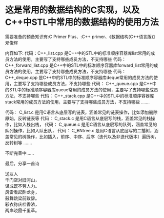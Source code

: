 # 这是常用的数据结构的C实现，以及C++中STL中常用的数据结构的使用方法

需要准备的预备知识有:C Primer Plus、:C++ primer、《数据结构(C++语言版)》邓俊辉

内容如下:
代码：C++_list.cpp  是C++中的STL中的标准顺序容器库list常用的成员方法的使用，主要写了支持哪些成员方法，不支持哪些
代码： C++_forward_list.cpp  是C++中的STL中的标准顺序容器库forward_list常用的成员方法的使用，主要写了支持哪些成员方法，不支持哪些
代码： C++_deque.cpp  是C++中的STL中的标准顺序容器库deque常用的成员方法的使用，主要写了支持哪些成员方法，不支持哪些
代码： C++_queue.cpp  是C++中的STL中的标准顺序容器库queue常用的成员方法的使用，主要写了支持哪些成员方法，不支持哪些
代码： C++_stack.cpp  是C++中的STL中的标准顺序容器库stack常用的成员方法的使用，主要写了支持哪些成员方法，不支持哪些
.......

代码： C_list.c  是用C语言从底层写的链表，涵盖常见的链表操作，比如添加删除原始，反转链表等
代码： C_stack.c  是用C语言从底层写的栈，涵盖常见的栈操作，比如入栈出栈，
代码： C_queue.c  是用C语言从底层写的队列，涵盖常见的队列操作，比如入队出队，
代码： C_BNtree.c  是用C语言从底层写的二插树，涵盖常见的树操作，比如插入，前序、中序、后序（迭代以及非迭代版本）遍历树，反转树等
.......

不断完善中......

最后，分享一首诗

   送友人                                                                  
千门空对旧河山，                                                                 
谋成既不劳人力。                                                   
风雷看起卧龙身，                                                         
鼓舞跳梁前致辞。                                                            
彩衣称庆桂香浓，                                                     
两岸晓霞千里草。                                                           
 
